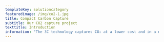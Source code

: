 ```yaml
---
templateKey: solutioncategory
featuredimage: /img/co2-1.jpg
title: Compact Carbon Capture
subtitle: Our CO2 capture project
texttitle: Introduction
information: "The 3C technology captures CO₂ at a lower cost and in a more environment-friendly way than conventional methods. Installing the technology will lead to immediate reductions in carbon emissions.\r\n\n\rThe technology aims to reduce capital expenditure by 50 per cent without losing capacity or efficiency. It also lowers operating expenses compared to conventional capture plants.\r\n\nThe 3C technology can be installed on most of the existing sources of carbon emissions. Globally, the emissions catchable with carbon capture and storage technology exceeds 10 billion metric tons per year.\r\n\n\rThe 3C technology was invented in collaboration with Fjell Technology Group, Equinor, CMR Prototech and SINTEF. The development project was initiated by Equinor in 2007, while the first patent for the technology was granted in 1999. The project is funded by Climit, the Norwegian governmental financing initiative for carbon capture and storage.\r\n\n\r\n\n2008-2014: The 3C technology was developed as a project under Equinor’s management.\r\n\n\r2015: Fjell Technology Group is given the role as project lead. Several project phases were launched under Climit and Equinor support.\r\n\n\r2018: The company Compact Carbon Capture AS was established, and all the IP and know-how was transferred from Equinor and Fjell Technology Group management periods to Compact Carbon Capture.\r\n\n\r2019: The development continued  in collaboration with all the partners Equinor, Fjell Technology Group, Sintef and CMR Prototech. The technology were now at a “10 tonne per day Pilot”-stage, and continued towards a market ready technology.\r\n\n\r2020: Several exciting things are waiting to happen, and interesting news are on the steps, including onboarding of several new partners."
---
```


